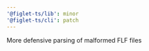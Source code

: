 ```yaml
---
'@figlet-ts/lib': minor
'@figlet-ts/cli': patch
---
```


More defensive parsing of malformed FLF files
